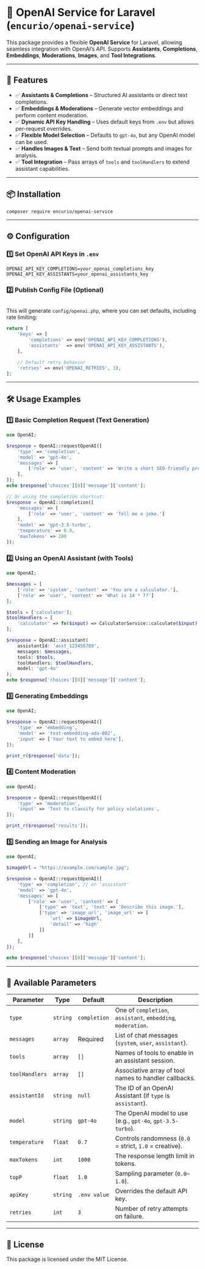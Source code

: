 # 🚀 OpenAI Service for Laravel (`encurio/openai-service`)

This package provides a flexible **OpenAI Service** for Laravel, allowing seamless integration with OpenAI’s API.
Supports **Assistants**, **Completions**, **Embeddings**, **Moderations**, **Images**, and **Tool Integrations**.

---

## 📌 Features

* ✅ **Assistants & Completions** – Structured AI assistants or direct text completions.
* ✅ **Embeddings & Moderations** – Generate vector embeddings and perform content moderation.
* ✅ **Dynamic API Key Handling** – Uses default keys from `.env` but allows per-request overrides.
* ✅ **Flexible Model Selection** – Defaults to `gpt-4o`, but any OpenAI model can be used.
* ✅ **Handles Images & Text** – Send both textual prompts and images for analysis.
* ✅ **Tool Integration** – Pass arrays of `tools` and `toolHandlers` to extend assistant capabilities.

---

## 📦 Installation

```bash
composer require encurio/openai-service
```

---

## ⚙️ Configuration

### 1️⃣ Set OpenAI API Keys in `.env`

```env
OPENAI_API_KEY_COMPLETIONS=your_openai_completions_key
OPENAI_API_KEY_ASSISTANTS=your_openai_assistants_key
```

### 2️⃣ Publish Config File (Optional)

```bash\ nphp artisan vendor:publish --tag=openai-config
```

This will generate `config/openai.php`, where you can set defaults, including rate limiting:

```php
return [
    'keys' => [
        'completions' => env('OPENAI_API_KEY_COMPLETIONS'),
        'assistants'  => env('OPENAI_API_KEY_ASSISTANTS'),
    ],

    // Default retry behavior
    'retries' => env('OPENAI_RETRIES', 3),
];
```

---

## 🛠️ Usage Examples

### 1️⃣ Basic Completion Request (Text Generation)

```php
use OpenAI;

$response = OpenAI::requestOpenAI([
    'type' => 'completion',
    'model' => 'gpt-4o',
    'messages' => [
        ['role' => 'user', 'content' => 'Write a short SEO-friendly product description.']
    ],
]);
echo $response['choices'][0]['message']['content'];

// Or using the completion shortcut:
$response = OpenAI::completion([
    'messages' => [
        ['role' => 'user', 'content' => 'Tell me a joke.']
    ],
    'model' => 'gpt-3.5-turbo',
    'temperature' => 0.9,
    'maxTokens' => 200
]);
```

### 2️⃣ Using an OpenAI Assistant (with Tools)

```php
use OpenAI;

$messages = [
    ['role' => 'system', 'content' => 'You are a calculator.'],
    ['role' => 'user', 'content' => 'What is 14 * 7?']
];

$tools = ['calculator'];
$toolHandlers = [
    'calculator' => fn($input) => CalculatorService::calculate($input)
];

$response = OpenAI::assistant(
    assistantId: 'asst_123456789',
    messages: $messages,
    tools: $tools,
    toolHandlers: $toolHandlers,
    model: 'gpt-4o'
);
echo $response['choices'][0]['message']['content'];
```

### 3️⃣ Generating Embeddings

```php
use OpenAI;

$response = OpenAI::requestOpenAI([
    'type' => 'embedding',
    'model' => 'text-embedding-ada-002',
    'input' => ['Your text to embed here'],
]);

print_r($response['data']);
```

### 4️⃣ Content Moderation

```php
use OpenAI;

$response = OpenAI::requestOpenAI([
    'type' => 'moderation',
    'input' => 'Text to classify for policy violations',
]);

print_r($response['results']);
```

### 5️⃣ Sending an Image for Analysis

```php
use OpenAI;

$imageUrl = "https://example.com/sample.jpg";

$response = OpenAI::requestOpenAI([
    'type' => 'completion', // or 'assistant'
    'model' => 'gpt-4o',
    'messages' => [
        ['role' => 'user', 'content' => [
            ['type' => 'text', 'text' => 'Describe this image.'],
            ['type' => 'image_url', 'image_url' => [
                'url' => $imageUrl,
                'detail' => 'high'
            ]]
        ]]
    ],
]);

echo $response['choices'][0]['message']['content'];
```

---

## 🔧 Available Parameters

| Parameter      | Type     | Default      | Description                                                  |
| -------------- | -------- | ------------ | ------------------------------------------------------------ |
| `type`         | `string` | `completion` | One of `completion`, `assistant`, `embedding`, `moderation`. |
| `messages`     | `array`  | Required     | List of chat messages (`system`, `user`, `assistant`).       |
| `tools`        | `array`  | `[]`         | Names of tools to enable in an assistant session.            |
| `toolHandlers` | `array`  | `[]`         | Associative array of tool names to handler callbacks.        |
| `assistantId`  | `string` | `null`       | The ID of an OpenAI Assistant (if `type` is `assistant`).    |
| `model`        | `string` | `gpt-4o`     | The OpenAI model to use (e.g., `gpt-4o`, `gpt-3.5-turbo`).   |
| `temperature`  | `float`  | `0.7`        | Controls randomness (`0.0` = strict, `1.0` = creative).      |
| `maxTokens`    | `int`    | `1000`       | The response length limit in tokens.                         |
| `topP`         | `float`  | `1.0`        | Sampling parameter (`0.0`–`1.0`).                            |
| `apiKey`       | `string` | `.env value` | Overrides the default API key.                               |
| `retries`      | `int`    | `3`          | Number of retry attempts on failure.                         |

---

## 📄 License

This package is licensed under the MIT License.
